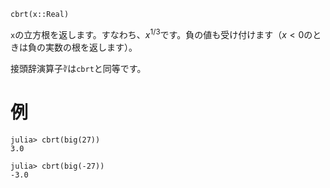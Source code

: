 ```
cbrt(x::Real)
```

`x`の立方根を返します。すなわち、$x^{1/3}$です。負の値も受け付けます（$x < 0$のときは負の実数の根を返します）。

接頭辞演算子`∛`は`cbrt`と同等です。

# 例

```jldoctest
julia> cbrt(big(27))
3.0

julia> cbrt(big(-27))
-3.0
```
